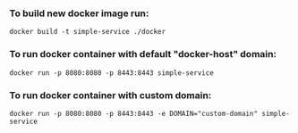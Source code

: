 ### To build new docker image run:
```
docker build -t simple-service ./docker
```

### To run docker container with default "docker-host" domain:
```
docker run -p 8080:8080 -p 8443:8443 simple-service
```

### To run docker container with custom domain:
```
docker run -p 8080:8080 -p 8443:8443 -e DOMAIN="custom-domain" simple-service
```